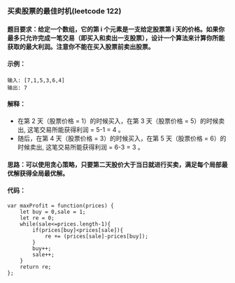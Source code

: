 ### 买卖股票的最佳时机(leetcode 122)
#### 题目要求：给定一个数组，它的第 i 个元素是一支给定股票第 i 天的价格。如果你最多只允许完成一笔交易（即买入和卖出一支股票），设计一个算法来计算你所能获取的最大利润。注意你不能在买入股票前卖出股票。
#### 示例：
```
输入: [7,1,5,3,6,4]
输出: 7
```
#### 解释：
- 在第 2 天（股票价格 = 1）的时候买入，在第 3 天（股票价格 = 5）的时候卖出, 这笔交易所能获得利润 = 5-1 = 4 。
- 随后，在第 4 天（股票价格 = 3）的时候买入，在第 5 天（股票价格 = 6）的时候卖出, 这笔交易所能获得利润 = 6-3 = 3 。
#### 思路：可以使用贪心策略，只要第二天股价大于当日就进行买卖，满足每个局部最优解获得全局最优解。
#### 代码：

```
var maxProfit = function(prices) {
    let buy = 0,sale = 1;
    let re = 0;
    while(sale<=prices.length-1){
        if(prices[buy]<prices[sale]){
            re += (prices[sale]-prices[buy]);
        }
        buy++;
        sale++;
    }
    return re;
};
```
